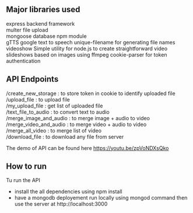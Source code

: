 ## Major libraries used 

express backend framework  
multer file upload  
mongoose database npm module  
gTTS google text to speech
unique-filename for generating file names
videoshow Simple utility for node.js to create straightforward video slideshows based on images using ffmpeg
cookie-parser for token authentication 

## API Endpoints
/create_new_storage     :  to store token in cookie  to identify uploaded file  
/upload_file            : to upload file  
/my_upload_file         : get list of uploaded file  
/text_file_to_audio     : to convert text to audio  
/merge_image_and_audio  : to merge image + audio to video  
/merge_video_and_audio  : to merge video  + audio to video  
/merge_all_video        : to merge list of video  
/download_file          : to download any file from server  

The demo of API can be found here
https://youtu.be/zpVoNDXsQko

## How to run

Tu run the API

- install the all dependencies using npm install
- have a mongodb deployement run locally using mongod command then use the server at http://localhost:3000
